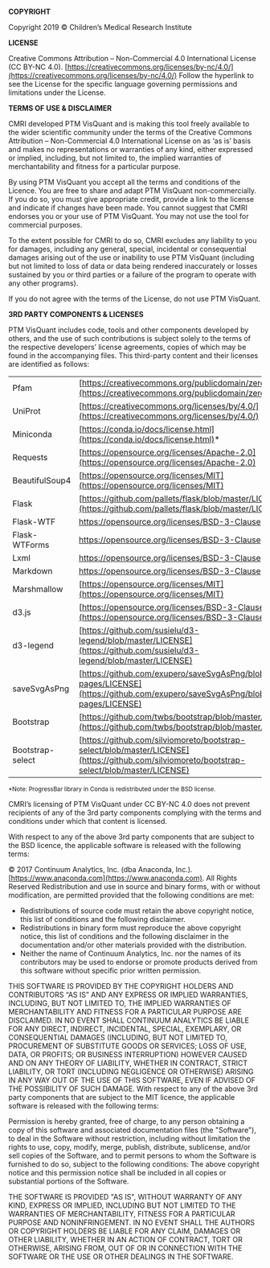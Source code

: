 
**COPYRIGHT**

Copyright 2019 &copy; Children’s Medical Research Institute

**LICENSE**

Creative Commons Attribution – Non-Commercial 4.0 International License (CC BY-NC 4.0). [https://creativecommons.org/licenses/by-nc/4.0/](https://creativecommons.org/licenses/by-nc/4.0/) Follow the hyperlink to see the License for the specific language governing permissions and limitations under the License.

**TERMS OF USE & DISCLAIMER**

CMRI developed PTM VisQuant and is making this tool freely available to the wider scientific community under the terms of the Creative Commons Attribution – Non-Commercial 4.0 International License on as ‘as is’ basis and makes no representations or warranties of any kind, either expressed or implied, including, but not limited to, the implied warranties of merchantability and fitness for a particular purpose.

By using PTM VisQuant you accept all the terms and conditions of the Licence. You are free to share and adapt PTM VisQuant non-commercially. If you do so, you must give appropriate credit, provide a link to the license and indicate if changes have been made. You cannot suggest that CMRI endorses you or your use of PTM VisQuant. You may not use the tool for commercial purposes.

To the extent possible for CMRI to do so, CMRI excludes any liability to you for damages, including any general, special, incidental or consequential damages arising out of the use or inability to use PTM VisQuant (including but not limited to loss of data or data being rendered inaccurately or losses sustained by you or third parties or a failure of the program to operate with any other programs).

If you do not agree with the terms of the License, do not use PTM VisQuant.

**3RD PARTY COMPONENTS & LICENSES**

PTM VisQuant includes code, tools and other components developed by others, and the use of such contributions is subject solely to the terms of the respective developers’ license agreements, copies of which may be found in the accompanying files. This third-party content and their licenses are identified as follows:

|||
|:-|:-|
| Pfam | [https://creativecommons.org/publicdomain/zero/1.0/](https://creativecommons.org/publicdomain/zero/1.0/) |
| UniProt | [https://creativecommons.org/licenses/by/4.0/](https://creativecommons.org/licenses/by/4.0/) |
| Miniconda | [https://conda.io/docs/license.html](https://conda.io/docs/license.html)* |
| Requests | [https://opensource.org/licenses/Apache-2.0](https://opensource.org/licenses/Apache-2.0) |
| BeautifulSoup4 | [https://opensource.org/licenses/MIT](https://opensource.org/licenses/MIT) |
| Flask | [https://github.com/pallets/flask/blob/master/LICENSE](https://github.com/pallets/flask/blob/master/LICENSE) |
| Flask-WTF | [https://opensource.org/licenses/BSD-3-Clause ](https://opensource.org/licenses/BSD-3-Clause ) |
| Flask-WTForms | [https://opensource.org/licenses/BSD-3-Clause ](https://opensource.org/licenses/BSD-3-Clause ) |
| Lxml | [https://opensource.org/licenses/BSD-3-Clause ](https://opensource.org/licenses/BSD-3-Clause ) |
| Markdown | [https://opensource.org/licenses/BSD-3-Clause ](https://opensource.org/licenses/BSD-3-Clause ) |
| Marshmallow | [https://opensource.org/licenses/MIT](https://opensource.org/licenses/MIT) |
| d3.js | [https://opensource.org/licenses/BSD-3-Clause](https://opensource.org/licenses/BSD-3-Clause) |
| d3-legend | [https://github.com/susielu/d3-legend/blob/master/LICENSE](https://github.com/susielu/d3-legend/blob/master/LICENSE) |
| saveSvgAsPng | [https://github.com/exupero/saveSvgAsPng/blob/gh-pages/LICENSE](https://github.com/exupero/saveSvgAsPng/blob/gh-pages/LICENSE) |
| Bootstrap | [https://github.com/twbs/bootstrap/blob/master/LICENSE](https://github.com/twbs/bootstrap/blob/master/LICENSE) |
| Bootstrap-select | [https://github.com/silviomoreto/bootstrap-select/blob/master/LICENSE](https://github.com/silviomoreto/bootstrap-select/blob/master/LICENSE) |

<small>*Note: ProgressBar library in Conda is redistributed under the BSD license.</small>

CMRI’s licensing of PTM VisQuant under CC BY-NC 4.0 does not prevent recipients of any of the 3rd party components complying with the terms and conditions under which that content is licensed. 

With respect to any of the above 3rd party components that are subject to the BSD licence, the applicable software is released with the following terms: 

&copy; 2017 Continuum Analytics, Inc. (dba Anaconda, Inc.). [https://www.anaconda.com](https://www.anaconda.com). All Rights Reserved Redistribution and use in source and binary forms, with or without modification, are permitted provided that the following conditions are met:

* Redistributions of source code must retain the above copyright notice, this list of conditions and the following disclaimer.
* Redistributions in binary form must reproduce the above copyright notice, this list of conditions and the following disclaimer in the documentation and/or other materials provided with the distribution.
* Neither the name of Continuum Analytics, Inc. nor the names of its contributors may be used to endorse or promote products derived from this software without specific prior written permission.

THIS SOFTWARE IS PROVIDED BY THE COPYRIGHT HOLDERS AND CONTRIBUTORS “AS IS” AND ANY EXPRESS OR IMPLIED WARRANTIES, INCLUDING, BUT NOT LIMITED TO, THE IMPLIED WARRANTIES OF MERCHANTABILITY AND FITNESS FOR A PARTICULAR PURPOSE ARE DISCLAIMED. IN NO EVENT SHALL CONTINUUM ANALYTICS BE LIABLE FOR ANY DIRECT, INDIRECT, INCIDENTAL, SPECIAL, EXEMPLARY, OR CONSEQUENTIAL DAMAGES (INCLUDING, BUT NOT LIMITED TO, PROCUREMENT OF SUBSTITUTE GOODS OR SERVICES; LOSS OF USE, DATA, OR PROFITS; OR BUSINESS INTERRUPTION) HOWEVER CAUSED AND ON ANY THEORY OF LIABILITY, WHETHER IN CONTRACT, STRICT LIABILITY, OR TORT (INCLUDING NEGLIGENCE OR OTHERWISE) ARISING IN ANY WAY OUT OF THE USE OF THIS SOFTWARE, EVEN IF ADVISED OF THE POSSIBILITY OF SUCH DAMAGE.
With respect to any of the above 3rd party components that are subject to the MIT licence, the applicable software is released with the following terms: 

Permission is hereby granted, free of charge, to any person obtaining a copy of this software and associated documentation files (the "Software"), to deal in the Software without restriction, including without limitation the rights to use, copy, modify, merge, publish, distribute, sublicense, and/or sell copies of the Software, and to permit persons to whom the Software is furnished to do so, subject to the following conditions:
The above copyright notice and this permission notice shall be included in all copies or substantial portions of the Software.

THE SOFTWARE IS PROVIDED "AS IS", WITHOUT WARRANTY OF ANY KIND, EXPRESS OR IMPLIED, INCLUDING BUT NOT LIMITED TO THE WARRANTIES OF MERCHANTABILITY, FITNESS FOR A PARTICULAR PURPOSE AND NONINFRINGEMENT. IN NO EVENT SHALL THE AUTHORS OR COPYRIGHT HOLDERS BE LIABLE FOR ANY CLAIM, DAMAGES OR OTHER LIABILITY, WHETHER IN AN ACTION OF CONTRACT, TORT OR OTHERWISE, ARISING FROM, OUT OF OR IN CONNECTION WITH THE SOFTWARE OR THE USE OR OTHER DEALINGS IN THE SOFTWARE.



